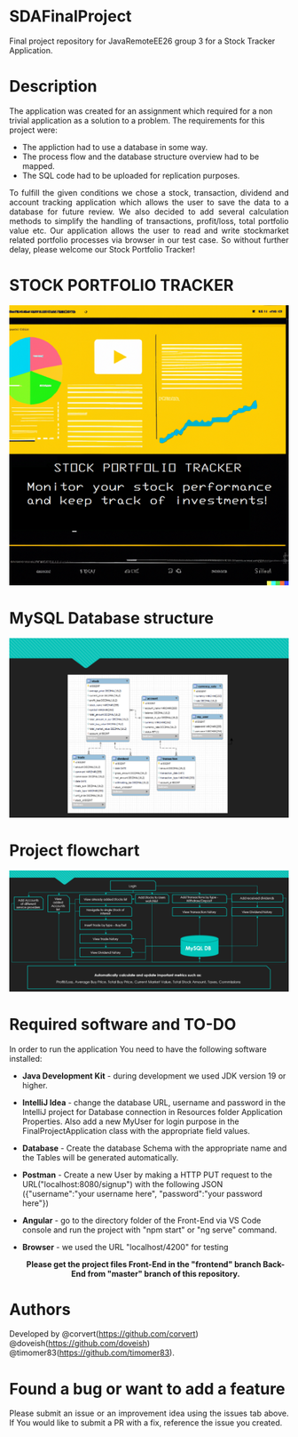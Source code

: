 # SDAFinalProject
Final project repository for JavaRemoteEE26 group 3 for a Stock Tracker Application.
# Description
The application was created for an assignment which required for a non trivial application as a solution to a problem.
The requirements for this project were:
* The appliction had to use a database in some way. 
* The process flow and the database structure overview had to be mapped.
* The SQL code had to be uploaded for replication purposes.
<p align="justify"> 
To fulfill the given conditions we chose a stock, transaction, dividend and account tracking application which 
allows the user to save the data to a database for future review. We also decided to add several calculation 
methods to simplify the handling of transactions, profit/loss, total portfolio value etc. Our application allows the user to read and write 
stockmarket related portfolio processes via browser in our test case. So without further delay,
please welcome our Stock Portfolio Tracker!
</p>

# STOCK PORTFOLIO TRACKER

![Front](https://github.com/doveish/SDAFinalProject/blob/6314f2213c1df1c425a3ebebe4833298ce9c871e/Images/Front.png)

# MySQL Database structure
![Database](https://github.com/doveish/SDAFinalProject/blob/e0c51479b3d80d2fc26829bc704f2cd4e42bdd4b/Images/Database%20C.png)

# Project flowchart
![Flowchart](https://github.com/doveish/SDAFinalProject/blob/a99e7c85ce5033cfe7f298769536a3a3dbae100e/Images/Flowchart.png)

# Required software and TO-DO
In order to run the application You need to have the following software installed:
* **Java Development Kit** - during development we used JDK version 19 or higher.
* **IntelliJ Idea** - change the database URL, username and password in the IntelliJ project for Database connection in Resources folder Application Properties.
  Also add a new MyUser for login purpose in the FinalProjectApplication class with the appropriate field values.
* **Database** - Create the database Schema with the appropriate name and the Tables will be generated automatically.
* **Postman** - Create a new User by making a HTTP PUT request to the URL("localhost:8080/signup")
  with the following JSON ({"username":"your username here", "password":"your password here"}) 
* **Angular** - go to the directory folder of the Front-End via VS Code console and run the project with "npm start" or "ng serve" command.
* **Browser** - we used the URL "localhost/4200" for testing

  <p align="center"><b>Please get the project files Front-End in the "frontend" branch Back-End from "master" branch of this repository.</b></p>


# Authors
Developed by @corvert(https://github.com/corvert) @doveish(https://github.com/doveish) @timomer83(https://github.com/timomer83).

# Found a bug or want to add a feature
<p align="justify"> 
Please submit an issue or an improvement idea using the issues tab above. 
If You would like to submit a PR with a fix, reference the issue you created.
</p>
